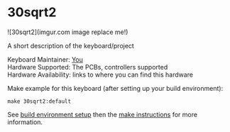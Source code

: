 # 30sqrt2

![30sqrt2](imgur.com image replace me!)

A short description of the keyboard/project

Keyboard Maintainer: [You](https://github.com/amesa0)  
Hardware Supported: The PCBs, controllers supported  
Hardware Availability: links to where you can find this hardware

Make example for this keyboard (after setting up your build environment):

    make 30sqrt2:default

See [build environment setup](https://docs.qmk.fm/build_environment_setup.html) then the [make instructions](https://docs.qmk.fm/make_instructions.html) for more information.
